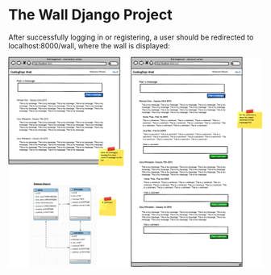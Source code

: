 # The Wall Django Project

After successfully logging in or registering, a user should be redirected to localhost:8000/wall, where the wall is displayed:

![Image to recreate](static/img/wall_template.png)
